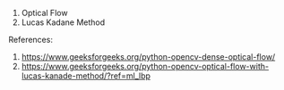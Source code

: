 1. Optical Flow
2. Lucas Kadane Method

References:
1. https://www.geeksforgeeks.org/python-opencv-dense-optical-flow/
2. https://www.geeksforgeeks.org/python-opencv-optical-flow-with-lucas-kanade-method/?ref=ml_lbp
